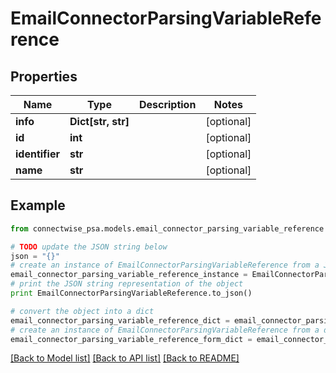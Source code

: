 # EmailConnectorParsingVariableReference


## Properties
Name | Type | Description | Notes
------------ | ------------- | ------------- | -------------
**info** | **Dict[str, str]** |  | [optional] 
**id** | **int** |  | [optional] 
**identifier** | **str** |  | [optional] 
**name** | **str** |  | [optional] 

## Example

```python
from connectwise_psa.models.email_connector_parsing_variable_reference import EmailConnectorParsingVariableReference

# TODO update the JSON string below
json = "{}"
# create an instance of EmailConnectorParsingVariableReference from a JSON string
email_connector_parsing_variable_reference_instance = EmailConnectorParsingVariableReference.from_json(json)
# print the JSON string representation of the object
print EmailConnectorParsingVariableReference.to_json()

# convert the object into a dict
email_connector_parsing_variable_reference_dict = email_connector_parsing_variable_reference_instance.to_dict()
# create an instance of EmailConnectorParsingVariableReference from a dict
email_connector_parsing_variable_reference_form_dict = email_connector_parsing_variable_reference.from_dict(email_connector_parsing_variable_reference_dict)
```
[[Back to Model list]](../README.md#documentation-for-models) [[Back to API list]](../README.md#documentation-for-api-endpoints) [[Back to README]](../README.md)


